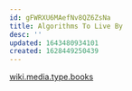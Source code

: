 ```yaml
---
id: gFWRXU6MAefNv8QZ6ZsNa
title: Algorithms To Live By
desc: ''
updated: 1643480934101
created: 1628449250439
---
```


[wiki.media.type.books](../Type/books.md)
